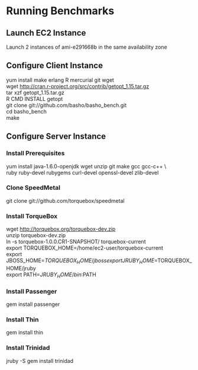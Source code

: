 # Running Benchmarks

## Launch EC2 Instance
Launch 2 instances of ami-e291668b in the same availability zone

## Configure Client Instance
yum install make erlang R mercurial git wget  
wget http://cran.r-project.org/src/contrib/getopt_1.15.tar.gz  
tar xzf getopt_1.15.tar.gz  
R CMD INSTALL getopt  
git clone git://github.com/basho/basho_bench.git  
cd basho_bench  
make

## Configure Server Instance

### Install Prerequisites
yum install java-1.6.0-openjdk wget unzip git make gcc gcc-c++ \  
  ruby ruby-devel rubygems curl-devel openssl-devel zlib-devel

### Clone SpeedMetal
git clone git://github.com/torquebox/speedmetal

### Install TorqueBox
wget http://torquebox.org/torquebox-dev.zip  
unzip torquebox-dev.zip  
ln -s torquebox-1.0.0.CR1-SNAPSHOT/ torquebox-current  
export TORQUEBOX_HOME=/home/ec2-user/torquebox-current  
export JBOSS_HOME=$TORQUEBOX_HOME/jboss  
export JRUBY_HOME=$TORQUEBOX_HOME/jruby  
export PATH=$JRUBY_HOME/bin:$PATH

### Install Passenger
gem install passenger

### Install Thin
gem install thin

### Install Trinidad
jruby -S gem install trinidad